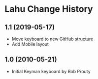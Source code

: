 Lahu Change History
====================

1.1 (2019-05-17)
-----------------
* Move keyboard to new GitHub structure
* Add Mobile layout

1.0 (2010-05-21)
----------------
* Initial Keyman keyboard by Bob Prouty


